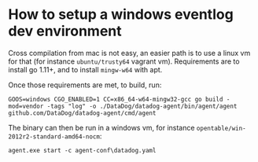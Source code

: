 # How to setup a windows eventlog dev environment

Cross compilation from mac is not easy, an easier path is to use a linux vm for that (for instance `ubuntu/trusty64` vagrant vm).
Requirements are to install go 1.11+, and to install `mingw-w64` with apt.

Once those requirements are met, to build, run:
```
GOOS=windows CGO_ENABLED=1 CC=x86_64-w64-mingw32-gcc go build -mod=vendor -tags "log" -o ./DataDog/datadog-agent/bin/agent/agent github.com/DataDog/datadog-agent/cmd/agent
```

The binary can then be run in a windows vm, for instance `opentable/win-2012r2-standard-amd64-nocm`:

```
agent.exe start -c agent-conf\datadog.yaml
```
